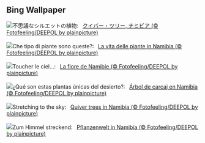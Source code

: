 ## Bing Wallpaper
![](https://www.bing.com/th?id=OHR.AloeDichotomum_JA-JP2481369181_UHD.jpg&w=1000)不思議なシルエットの植物:&nbsp;&ensp;[クイバー・ツリー, ナミビア (© Fotofeeling/DEEPOL by plainpicture)](https://www.bing.com/th?id=OHR.AloeDichotomum_JA-JP2481369181_UHD.jpg)
<br><br/>
![](https://www.bing.com/th?id=OHR.AloeDichotomum_IT-IT2593431941_UHD.jpg&w=1000)Che tipo di piante sono queste?:&nbsp;&ensp;[La vita delle piante in Namibia (© Fotofeeling/DEEPOL by plainpicture)](https://www.bing.com/th?id=OHR.AloeDichotomum_IT-IT2593431941_UHD.jpg)
<br><br/>
![](https://www.bing.com/th?id=OHR.AloeDichotomum_FR-FR6374833550_UHD.jpg&w=1000)Toucher le ciel…:&nbsp;&ensp;[La flore de Namibie (© Fotofeeling/DEEPOL by plainpicture)](https://www.bing.com/th?id=OHR.AloeDichotomum_FR-FR6374833550_UHD.jpg)
<br><br/>
![](https://www.bing.com/th?id=OHR.AloeDichotomum_ES-ES1458390760_UHD.jpg&w=1000)¿Qué son estas plantas únicas del desierto?:&nbsp;&ensp;[Árbol de carcaj en Namibia (© Fotofeeling/DEEPOL by plainpicture)](https://www.bing.com/th?id=OHR.AloeDichotomum_ES-ES1458390760_UHD.jpg)
<br><br/>
![](https://www.bing.com/th?id=OHR.AloeDichotomum_EN-GB7507888619_UHD.jpg&w=1000)Stretching to the sky:&nbsp;&ensp;[Quiver trees in Namibia (© Fotofeeling/DEEPOL by plainpicture)](https://www.bing.com/th?id=OHR.AloeDichotomum_EN-GB7507888619_UHD.jpg)
<br><br/>
![](https://www.bing.com/th?id=OHR.AloeDichotomum_DE-DE4474224527_UHD.jpg&w=1000)Zum Himmel streckend:&nbsp;&ensp;[Pflanzenwelt in Namibia (© Fotofeeling/DEEPOL by plainpicture)](https://www.bing.com/th?id=OHR.AloeDichotomum_DE-DE4474224527_UHD.jpg)
<br><br/>
